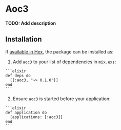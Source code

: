 # Aoc3

**TODO: Add description**

## Installation

If [available in Hex](https://hex.pm/docs/publish), the package can be installed as:

  1. Add `aoc3` to your list of dependencies in `mix.exs`:

    ```elixir
    def deps do
      [{:aoc3, "~> 0.1.0"}]
    end
    ```

  2. Ensure `aoc3` is started before your application:

    ```elixir
    def application do
      [applications: [:aoc3]]
    end
    ```

